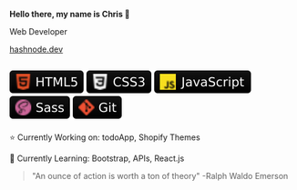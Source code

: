 **Hello there, my name is Chris 🐺**

Web Developer

[hashnode.dev](https://christopherc819.hashnode.dev)

![HTML5](webdev-icons/html5.svg) ![CSS3](webdev-icons/css3.svg) ![JavaScript](webdev-icons/javascript.svg) ![SASS](webdev-icons/sass.svg) ![GIT](webdev-icons/git.svg)
---

⭐️ Currently Working on: todoApp, Shopify Themes

🌱 Currently Learning: Bootstrap, APIs, React.js

> "An ounce of action is worth a ton of theory" -Ralph Waldo Emerson
